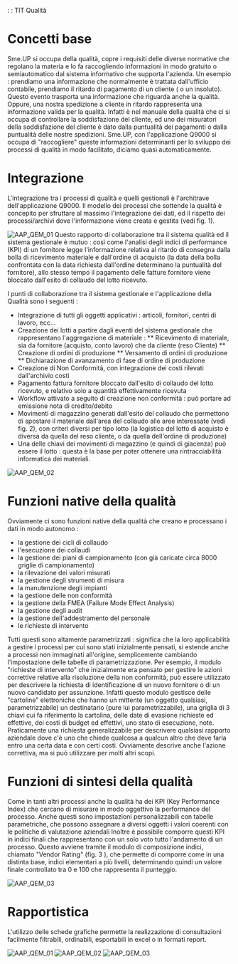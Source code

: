  :  : TIT Qualità
# Concetti base
Sme.UP si occupa della qualità, copre i requisiti delle diverse normative che regolano la materia e lo fa raccogliendo informazioni in modo gratuito o semiautomatico dal sistema informativo che supporta l'azienda. Un esempio :  prendiamo una informazione che normalmente è trattata dall'ufficio contabile, prendiamo il ritardo di pagamento di un cliente ( o un insoluto). Questo evento trasporta una informazione che riguarda anche la qualità. Oppure, una nostra spedizione a cliente in ritardo rappresenta una informazione valida per la qualità. Infatti è nel manuale della qualità che ci si occupa di controllare la soddisfazione del cliente, ed uno dei misuratori della soddisfazione del cliente è dato dalla puntualità dei pagamenti o dalla puntualità delle nostre spedizioni.
Sme.UP, con l'applicazione Q9000 si occupa di "raccogliere" queste informazioni determinanti per lo sviluppo dei processi di qualità in modo facilitato, diciamo quasi automaticamente.

# Integrazione
L'integrazione tra i processi di qualità e quelli gestionali è l'architrave dell'applicazione Q9000. Il modello dei processi che sottende la qualità è concepito per sfruttare al massimo l'integrazione dei dati, ed il rispetto dei processi/archivi dove l'informazione viene creata e gestita (vedi fig. 1).

![AAP_QEM_01](http://localhost:3000/immagini/MBDOC_VIS-AAQEM/AAP_QEM_01.png)
Questo rapporto di collaborazione tra il sistema qualità ed il sistema gestionale è mutuo :  così come l'analisi degli indici di performance (KPI) di un fornitore legge l'informazione relativa al ritardo di consegna dalla bolla di ricevimento materiale e dall'ordine di acquisto (la data della bolla confrontata con la data richiesta dall'ordine determinano la puntualità del fornitore), allo stesso tempo il pagamento delle fatture fornitore viene bloccato dall'esito di collaudo del lotto ricevuto.

I punti di collaborazione tra il sistema gestionale e l'applicazione della Qualità sono i seguenti : 
 * Integrazione di tutti gli oggetti applicativi :  articoli, fornitori, centri di lavoro, ecc...
 * Creazione dei lotti a partire dagli eventi del sistema gestionale che rappresentano l'aggregazione di materiale : 
 ** Ricevimento di materiale, sia da fornitore (acquisto, conto lavoro) che da cliente (reso Cliente)
 ** Creazione di ordini di produzione
 ** Versamento di ordini di produzione
 ** Dichiarazione di avanzamento di fase di ordine di produzione
 * Creazione di Non Conformità, con integrazione dei costi rilevati dall'archivio costi
 * Pagamento fattura fornitore bloccato dall'esito di collaudo del lotto ricevuto, e relativo solo a quantità effettivamente ricevuta
 * Workflow attivato a seguito di creazione non conformità :  può portare ad emissione nota di credito/debito
 * Movimenti di magazzino generati dall'esito del collaudo che permettono di spostare il materiale dall'area del collaudo alle aree interessate (vedi fig. 2), con criteri diversi per tipo lotto (la logistica del lotto di acquisto è diversa da quella del reso cliente, o da quella dell'ordine di produzione)
 * Una delle chiavi dei movimenti di magazzino (e quindi di giacenza) può essere il lotto :  questa è la base per poter ottenere una rintracciabilità informatica dei materiali.

![AAP_QEM_02](http://localhost:3000/immagini/MBDOC_VIS-AAQEM/AAP_QEM_02.png)
# Funzioni native della qualità
Ovviamente ci sono funzioni native della qualità che creano e processano i dati in modo autonomo : 
 * la gestione dei cicli di collaudo
 * l'esecuzione dei collaudi
 * la gestione dei piani di campionamento (con già caricate circa 8000 griglie di campionamento)
 * la rilevazione dei valori misurati
 * la gestione degli strumenti di misura
 * la manutenzione degli impianti
 * la gestione delle non conformità
 * la gestione della FMEA (Failure Mode Effect Analysis)
 * la gestione degli audit
 * la gestione dell'addestramento del personale
 * le richieste di intervento

Tutti questi sono altamente parametrizzati :  significa che la loro applicabilità a gestire i processi per cui sono stati inizialmente pensati, si estende anche a processi non immaginati all'origine, semplicemente cambiando l'impostazione delle tabelle di parametrizzazione. Per esempio, il modulo "richieste di intervento" che inizialmente era pensato per gestire le azioni correttive relative alla risoluzione della non conformità, può essere utilizzato per descrivere la richiesta di identificazione di un nuovo fornitore o di un nuovo candidato per assunzione. Infatti questo modulo gestisce delle "cartoline" elettroniche che hanno un mittente (un oggetto qualsiasi, parametrizzabile) un destinatario (pure lui parametrizzabile), una griglia di 3 chiavi cui fa riferimento la cartolina, delle date di evasione richieste ed effettive, dei costi di budget ed effettivi, uno stato di esecuzione, note. Praticamente una richiesta generalizzabile per descrivere qualsiasi rapporto aziendale dove c'è uno che chiede qualcosa a qualcun altro che deve farla entro una certa data e con certi costi. Ovviamente descrive anche l'azione correttiva, ma si può utilizzare per molti altri scopi.

# Funzioni di sintesi della qualità
Come in tanti altri processi anche la qualità ha dei KPI (Key Performance Index) che cercano di misurare in modo oggettivo la performance del processo. Anche questi sono impostazioni personalizzabili con tabelle parametriche, che  possono assegnare a diversi oggetti i valori coerenti con le politiche di valutazione aziendali
Inoltre è possibile comporre questi KPI in indici finali che rappresentano con un solo voto tutto l'andamento di un processo.
Questo avviene tramite il modulo di composizione indici, chiamato "Vendor Rating" (fig. 3 ), che permette di comporre come in una distinta base, indici elementari a più livelli, determinando quindi un valore finale controllato tra 0 e 100 che  rappresenta il punteggio.

![AAP_QEM_03](http://localhost:3000/immagini/MBDOC_VIS-AAQEM/AAP_QEM_03.png)
# Rapportistica
L'utilizzo delle schede grafiche permette la realizzazione di consultazioni facilmente filtrabili, ordinabili, esportabili in excel o in formati report.

![AAP_QEM_01](http://localhost:3000/immagini/MBDOC_VIS-AAQEM/AAP_QEM_01.png)
![AAP_QEM_02](http://localhost:3000/immagini/MBDOC_VIS-AAQEM/AAP_QEM_02.png)
![AAP_QEM_03](http://localhost:3000/immagini/MBDOC_VIS-AAQEM/AAP_QEM_03.png)
